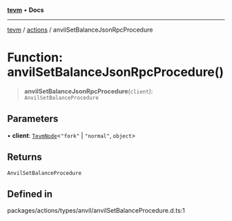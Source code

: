 [**tevm**](../../README.md) • **Docs**

***

[tevm](../../modules.md) / [actions](../README.md) / anvilSetBalanceJsonRpcProcedure

# Function: anvilSetBalanceJsonRpcProcedure()

> **anvilSetBalanceJsonRpcProcedure**(`client`): `AnvilSetBalanceProcedure`

## Parameters

• **client**: [`TevmNode`](../../index/type-aliases/TevmNode.md)\<`"fork"` \| `"normal"`, `object`\>

## Returns

`AnvilSetBalanceProcedure`

## Defined in

packages/actions/types/anvil/anvilSetBalanceProcedure.d.ts:1
